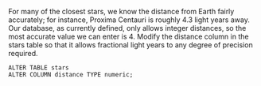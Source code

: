For many of the closest stars, we know the distance from Earth fairly accurately; for instance, Proxima Centauri is roughly 4.3 light years away. Our database, as currently defined, only allows integer distances, so the most accurate value we can enter is 4. Modify the distance column in the stars table so that it allows fractional light years to any degree of precision required.

```
ALTER TABLE stars 
ALTER COLUMN distance TYPE numeric;
```
